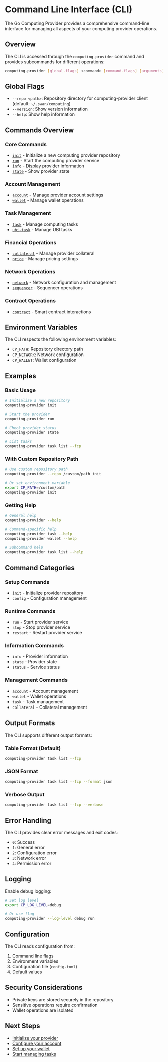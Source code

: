 # Command Line Interface (CLI)

The Go Computing Provider provides a comprehensive command-line interface for managing all aspects of your computing provider operations.

## Overview

The CLI is accessed through the `computing-provider` command and provides subcommands for different operations:

```bash
computing-provider [global-flags] <command> [command-flags] [arguments]
```

## Global Flags

- `--repo <path>`: Repository directory for computing-provider client (default: `~/.swan/computing`)
- `--version`: Show version information
- `--help`: Show help information

## Commands Overview

### Core Commands
- [`init`](init.md) - Initialize a new computing provider repository
- [`run`](run.md) - Start the computing provider service
- [`info`](info.md) - Display provider information
- [`state`](state.md) - Show provider state

### Account Management
- [`account`](account.md) - Manage provider account settings
- [`wallet`](wallet.md) - Manage wallet operations

### Task Management
- [`task`](task.md) - Manage computing tasks
- [`ubi-task`](ubi-task.md) - Manage UBI tasks

### Financial Operations
- [`collateral`](collateral.md) - Manage provider collateral
- [`price`](price.md) - Manage pricing settings

### Network Operations
- [`network`](network.md) - Network configuration and management
- [`sequencer`](sequencer.md) - Sequencer operations

### Contract Operations
- [`contract`](contract.md) - Smart contract interactions

## Environment Variables

The CLI respects the following environment variables:

- `CP_PATH`: Repository directory path
- `CP_NETWORK`: Network configuration
- `CP_WALLET`: Wallet configuration

## Examples

### Basic Usage

```bash
# Initialize a new repository
computing-provider init

# Start the provider
computing-provider run

# Check provider status
computing-provider state

# List tasks
computing-provider task list --fcp
```

### With Custom Repository Path

```bash
# Use custom repository path
computing-provider --repo /custom/path init

# Or set environment variable
export CP_PATH=/custom/path
computing-provider init
```

### Getting Help

```bash
# General help
computing-provider --help

# Command-specific help
computing-provider task --help
computing-provider wallet --help

# Subcommand help
computing-provider task list --help
```

## Command Categories

### Setup Commands
- `init` - Initialize provider repository
- `config` - Configuration management

### Runtime Commands
- `run` - Start provider service
- `stop` - Stop provider service
- `restart` - Restart provider service

### Information Commands
- `info` - Provider information
- `state` - Provider state
- `status` - Service status

### Management Commands
- `account` - Account management
- `wallet` - Wallet operations
- `task` - Task management
- `collateral` - Collateral management

## Output Formats

The CLI supports different output formats:

### Table Format (Default)
```bash
computing-provider task list --fcp
```

### JSON Format
```bash
computing-provider task list --fcp --format json
```

### Verbose Output
```bash
computing-provider task list --fcp --verbose
```

## Error Handling

The CLI provides clear error messages and exit codes:

- `0`: Success
- `1`: General error
- `2`: Configuration error
- `3`: Network error
- `4`: Permission error

## Logging

Enable debug logging:

```bash
# Set log level
export CP_LOG_LEVEL=debug

# Or use flag
computing-provider --log-level debug run
```

## Configuration

The CLI reads configuration from:

1. Command line flags
2. Environment variables
3. Configuration file (`config.toml`)
4. Default values

## Security Considerations

- Private keys are stored securely in the repository
- Sensitive operations require confirmation
- Wallet operations are isolated

## Next Steps

- [Initialize your provider](init.md)
- [Configure your account](account.md)
- [Set up your wallet](wallet.md)
- [Start managing tasks](task.md) 